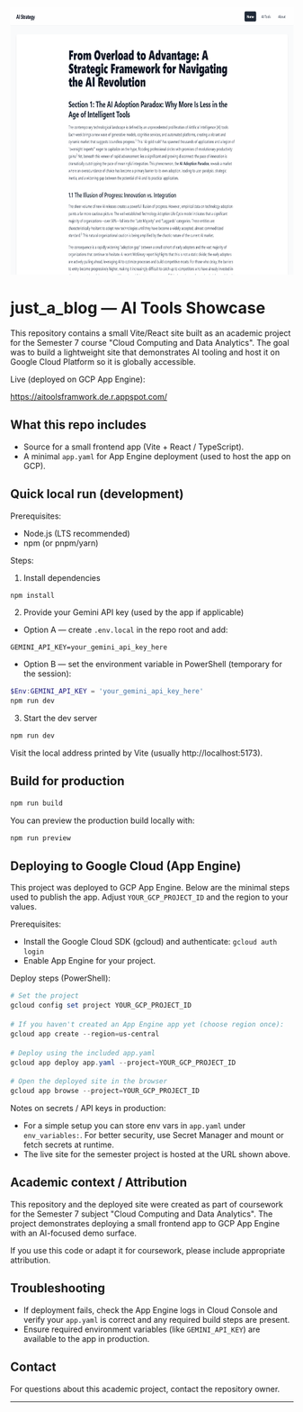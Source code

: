 <div align="center">
<img width="1200" height="475" alt="Screenshot" src="images/page-screenshot.png" />
</div>

# just_a_blog — AI Tools Showcase

This repository contains a small Vite/React site built as an academic project for the Semester 7 course "Cloud Computing and Data Analytics". The goal was to build a lightweight site that demonstrates AI tooling and host it on Google Cloud Platform so it is globally accessible.

Live (deployed on GCP App Engine):

https://aitoolsframwork.de.r.appspot.com/

## What this repo includes

- Source for a small frontend app (Vite + React / TypeScript).
- A minimal `app.yaml` for App Engine deployment (used to host the app on GCP).

## Quick local run (development)

Prerequisites:

- Node.js (LTS recommended)
- npm (or pnpm/yarn)

Steps:

1. Install dependencies

```powershell
npm install
```

2. Provide your Gemini API key (used by the app if applicable)

- Option A — create `.env.local` in the repo root and add:

```
GEMINI_API_KEY=your_gemini_api_key_here
```

- Option B — set the environment variable in PowerShell (temporary for the session):

```powershell
$Env:GEMINI_API_KEY = 'your_gemini_api_key_here'
npm run dev
```

3. Start the dev server

```powershell
npm run dev
```

Visit the local address printed by Vite (usually http://localhost:5173).

## Build for production

```powershell
npm run build
```

You can preview the production build locally with:

```powershell
npm run preview
```

## Deploying to Google Cloud (App Engine)

This project was deployed to GCP App Engine. Below are the minimal steps used to publish the app. Adjust `YOUR_GCP_PROJECT_ID` and the region to your values.

Prerequisites:

- Install the Google Cloud SDK (gcloud) and authenticate: `gcloud auth login`
- Enable App Engine for your project.

Deploy steps (PowerShell):

```powershell
# Set the project
gcloud config set project YOUR_GCP_PROJECT_ID

# If you haven't created an App Engine app yet (choose region once):
gcloud app create --region=us-central

# Deploy using the included app.yaml
gcloud app deploy app.yaml --project=YOUR_GCP_PROJECT_ID

# Open the deployed site in the browser
gcloud app browse --project=YOUR_GCP_PROJECT_ID
```

Notes on secrets / API keys in production:

- For a simple setup you can store env vars in `app.yaml` under `env_variables:`. For better security, use Secret Manager and mount or fetch secrets at runtime.
- The live site for the semester project is hosted at the URL shown above.

## Academic context / Attribution

This repository and the deployed site were created as part of coursework for the Semester 7 subject "Cloud Computing and Data Analytics". The project demonstrates deploying a small frontend app to GCP App Engine with an AI-focused demo surface.

If you use this code or adapt it for coursework, please include appropriate attribution.

## Troubleshooting

- If deployment fails, check the App Engine logs in Cloud Console and verify your `app.yaml` is correct and any required build steps are present.
- Ensure required environment variables (like `GEMINI_API_KEY`) are available to the app in production.

## Contact

For questions about this academic project, contact the repository owner.

---
